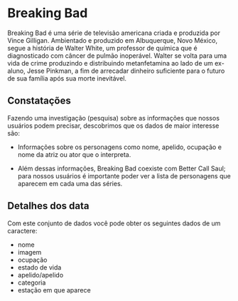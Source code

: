 # Breaking Bad

Breaking Bad é uma série de televisão americana criada e produzida por Vince Gilligan. Ambientado e produzido em Albuquerque, Novo México, segue a história de Walter White, um professor de química que é diagnosticado com câncer de pulmão inoperável. Walter se volta para uma vida de crime produzindo e distribuindo metanfetamina ao lado de um ex-aluno, Jesse Pinkman, a fim de arrecadar dinheiro suficiente para o futuro de sua família após sua morte inevitável.

## Constatações

Fazendo uma investigação (pesquisa) sobre as informações que nossos usuários podem precisar, descobrimos que os dados de maior interesse são:

- Informações sobre os personagens como nome, apelido, ocupação e nome da atriz ou ator que o interpreta.

- Além dessas informações, Breaking Bad coexiste com Better Call Saul; para nossos usuários é importante poder ver a lista de personagens que aparecem em cada uma das séries.

## Detalhes dos data

Com este conjunto de dados você pode obter os seguintes dados de um caractere:

- nome
- imagem
- ocupação
- estado de vida
- apelido/apelido
- categoria
- estação em que aparece
